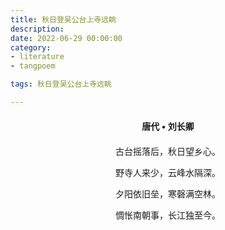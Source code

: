 ```yaml
---
title: 秋日登吴公台上寺远眺
description:
date: 2022-06-29 00:00:00
category:
- literature
- tangpoem

tags: 秋日登吴公台上寺远眺

---
```


<div id="poem-author">
唐代 • 刘长卿
</div>
<div id="poem-body">
<p class="poem-paragraph">古台摇落后，秋日望乡心。</p>
<p class="poem-paragraph">野寺人来少，云峰水隔深。</p>
<p class="poem-paragraph">夕阳依旧垒，寒磬满空林。</p>
<p class="poem-paragraph">惆怅南朝事，长江独至今。</p>

</div>

<style>

#poem-author {
    width: 100%;
    text-align: center;
    margin: 20px 0;
    font-weight: bold;
}
#poem-body {
    width: 100%;
    text-align: center;
}
.poem-paragraph {
    font-family: "仿宋"
}

</style>